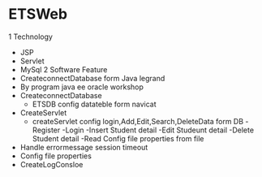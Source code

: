 # ETSWeb
1 Technology
   -  JSP
   -  Servlet
   -  MySql
2  Software Feature
- CreateconnectDatabase form Java legrand
- By program java ee oracle workshop
- CreateconnectDatabase  
   - ETSDB  config datateble form navicat 
- CreateServlet  
   - createServlet  config login,Add,Edit,Search,DeleteData form DB
      -Register
      -Login
      -Insert Student detail
      -Edit Studeunt detail
      -Delete Student detail
      -Read Config file properties from file
- Handle errormessage session timeout
- Config file properties
- CreateLogConsloe
